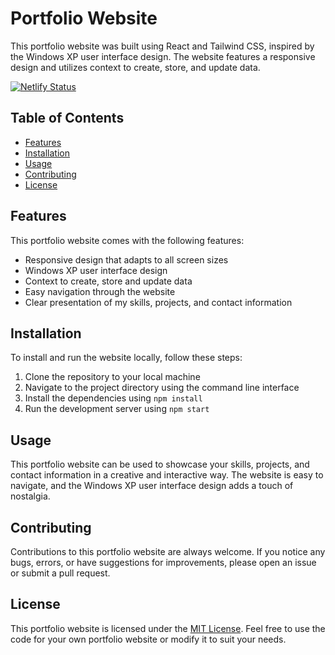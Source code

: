 # Portfolio Website 

This portfolio website was built using React and Tailwind CSS, inspired by the Windows XP user interface design. The website features a responsive design and utilizes context to create, store, and update data.

[![Netlify Status](https://api.netlify.com/api/v1/badges/44a4de62-4a48-4f75-9359-34f59835cb67/deploy-status)](https://app.netlify.com/sites/symphonious-arithmetic-61291f/deploys)

## Table of Contents

- [Features](#features)
- [Installation](#installation)
- [Usage](#usage)
- [Contributing](#contributing)
- [License](#license)

## Features

This portfolio website comes with the following features:

- Responsive design that adapts to all screen sizes
- Windows XP user interface design
- Context to create, store and update data
- Easy navigation through the website
- Clear presentation of my skills, projects, and contact information

## Installation

To install and run the website locally, follow these steps:

1. Clone the repository to your local machine
2. Navigate to the project directory using the command line interface
3. Install the dependencies using `npm install`
4. Run the development server using `npm start`

## Usage

This portfolio website can be used to showcase your skills, projects, and contact information in a creative and interactive way. The website is easy to navigate, and the Windows XP user interface design adds a touch of nostalgia.

## Contributing

Contributions to this portfolio website are always welcome. If you notice any bugs, errors, or have suggestions for improvements, please open an issue or submit a pull request.

## License

This portfolio website is licensed under the [MIT License](https://opensource.org/licenses/MIT). Feel free to use the code for your own portfolio website or modify it to suit your needs.
